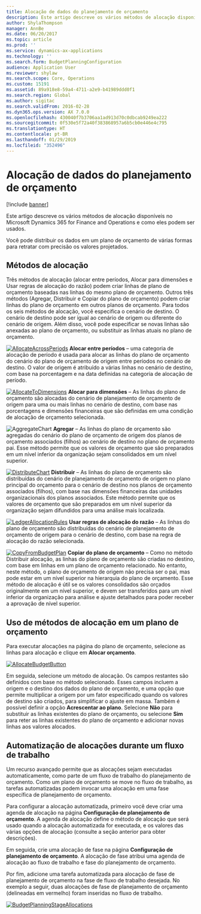 ```yaml
---
title: Alocação de dados do planejamento de orçamento
description: Este artigo descreve os vários métodos de alocação disponíveis no Microsoft Dynamics 365 for Finance and Operations e como eles podem ser usados.
author: ShylaThompson
manager: AnnBe
ms.date: 06/20/2017
ms.topic: article
ms.prod: ''
ms.service: dynamics-ax-applications
ms.technology: ''
ms.search.form: BudgetPlanningConfiguration
audience: Application User
ms.reviewer: shylaw
ms.search.scope: Core, Operations
ms.custom: 15191
ms.assetid: 89a918e8-59a4-4711-a2e9-b41989ddd0f1
ms.search.region: Global
ms.author: sigitac
ms.search.validFrom: 2016-02-28
ms.dyn365.ops.version: AX 7.0.0
ms.openlocfilehash: 430040f7b3706aa1ad913d70c0dbcab9249ea222
ms.sourcegitcommit: 0f530e5f72a40f383868957a6b5cb0e446e4c795
ms.translationtype: HT
ms.contentlocale: pt-BR
ms.lasthandoff: 01/29/2019
ms.locfileid: "352496"
---
```

# <a name="budget-planning-data-allocation"></a>Alocação de dados do planejamento de orçamento

[!include [banner](../includes/banner.md)]

Este artigo descreve os vários métodos de alocação disponíveis no Microsoft Dynamics 365 for Finance and Operations e como eles podem ser usados.  

Você pode distribuir os dados em um plano de orçamento de várias formas para retratar com precisão os valores projetados.

## <a name="allocation-methods"></a>Métodos de alocação
Três métodos de alocação (alocar entre períodos, Alocar para dimensões e Usar regras de alocação do razão) podem criar linhas de plano de orçamento baseadas nas linhas do mesmo plano de orçamento. Outros três métodos (Agregar, Distribuir e Copiar do plano de orçamento) podem criar linhas do plano de orçamento em outros planos de orçamento. Para todos os seis métodos de alocação, você especifica o cenário de destino. O cenário de destino pode ser igual ao cenário de origem ou diferente do cenário de origem. Além disso, você pode especificar se novas linhas são anexadas ao plano de orçamento, ou substituir as linhas atuais no plano de orçamento.

[![AllocateAcrossPeriods](./media/allocateacrossperiods-300x259.png)](./media/allocateacrossperiods.png)
**Alocar entre períodos** – uma categoria de alocação de período é usada para alocar as linhas do plano de orçamento do cenário do plano de orçamento de origem entre períodos no cenário de destino. O valor de origem é atribuído a várias linhas no cenário de destino, com base na porcentagem e na data definidas na categoria de alocação de período.         

[![AllocateToDimensions](./media/allocatetodimensions.jpg)](./media/allocatetodimensions.jpg)
**Alocar para dimensões** – As linhas do plano de orçamento são alocadas do cenário de planejamento de orçamento de origem para uma ou mais linhas no cenário de destino, com base nas porcentagens e dimensões financeiras que são definidas em uma condição de alocação de orçamento selecionada.           

![AggregateChart](./media/aggregatechart-300x230.png)
**Agregar** – As linhas do plano de orçamento são agregadas do cenário do plano de orçamento de origem dos planos de orçamento associados (filhos) ao cenário de destino no plano de orçamento pai. Esse método permite que os valores de orçamento que são preparados em um nível inferior da organização sejam consolidados em um nível superior.          

[![DistributeChart](./media/distributechart-300x230.png)](./media/distributechart.png)
**Distribuir** – As linhas do plano de orçamento são distribuídas do cenário de planejamento de orçamento de origem no plano principal do orçamento para o cenário de destino nos planos de orçamento associados (filhos), com base nas dimensões financeiras das unidades organizacionais dos planos associados. Este método permite que os valores de orçamento que são preparados em um nível superior da organização sejam difundidos para uma análise mais localizada.           

[![LedgerAllocationRules](./media/ledgerallocationrules-300x202.png)](./media/ledgerallocationrules.png)
**Usar regras de alocação do razão** – As linhas do plano de orçamento são distribuídas do cenário de planejamento de orçamento de origem para o cenário de destino, com base na regra de alocação do razão selecionada. 

[![CopyFromBudgetPlan](./media/copyfrombudgetplan-187x300.png)](./media/copyfrombudgetplan.png)
**Copiar do plano de orçamento** – Como no método Distribuir alocação, as linhas do plano de orçamento são criadas no destino, com base em linhas em um plano de orçamento relacionado. No entanto, neste método, o plano de orçamento de origem não precisa ser o pai, mas pode estar em um nível superior na hierarquia do plano de orçamento. Esse método de alocação é útil se os valores consolidados são orçados originalmente em um nível superior, e devem ser transferidos para um nível inferior da organização para análise e ajuste detalhados para poder receber a aprovação de nível superior.          

## <a name="using-allocation-methods-in-a-budget-plan"></a>Uso de métodos de alocação em um plano de orçamento
Para executar alocações na página do plano de orçamento, selecione as linhas para alocação e clique em **Alocar orçamento**.

[![AllocateBudgetButton](./media/allocatebudgetbutton-300x84.png)](./media/allocatebudgetbutton.png) 

Em seguida, selecione um método de alocação. Os campos restantes são definidos com base no método selecionado. Esses campos incluem a origem e o destino dos dados do plano de orçamento, e uma opção que permite multiplicar a origem por um fator especificado quando os valores de destino são criados, para simplificar o ajuste em massa. Também é possível definir a opção **Acrescentar ao plano**. Selecione **Não** para substituir as linhas existentes do plano de orçamento, ou selecione **Sim** para reter as linhas existentes do plano de orçamento e adicionar novas linhas aos valores alocados.

## <a name="automating-allocations-during-a-workflow"></a>Automatização de alocações durante um fluxo de trabalho
Um recurso avançado permite que as alocações sejam executadas automaticamente, como parte de um fluxo de trabalho do planejamento de orçamento. Como um plano de orçamento se move no fluxo de trabalho, as tarefas automatizadas podem invocar uma alocação em uma fase específica de planejamento de orçamento. 

Para configurar a alocação automatizada, primeiro você deve criar uma agenda de alocação na página **Configuração de planejamento de orçamento**. A agenda de alocação define o método de alocação que será usado quando a alocação automatizada for executada, e os valores das várias opções de alocação (consulte a seção anterior para obter descrições). 

Em seguida, crie uma alocação de fase na página **Configuração de planejamento de orçamento**. A alocação de fase atribui uma agenda de alocação ao fluxo de trabalho e fase do planejamento de orçamento. 

Por fim, adicione uma tarefa automatizada para alocação de fase de planejamento de orçamento na fase de fluxo de trabalho desejada. No exemplo a seguir, duas alocações de fase de planejamento de orçamento (delineadas em vermelho) foram inseridas no fluxo de trabalho.

[![BudgetPlanningStageAllocations](./media/budgetplanningstageallocations-300x300.png)](./media/budgetplanningstageallocations.png)



